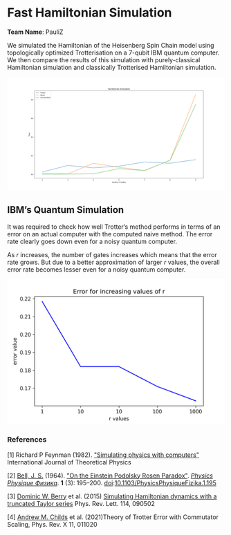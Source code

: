 # Fast Hamiltonian Simulation

**Team Name**: PauliZ

We simulated the Hamiltonian of the Heisenberg Spin Chain model using topologically optimized Trotterisation on a 7-qubit IBM quantum computer. We then compare the results of this simulation with purely-classical Hamiltonian simulation and classically Trotterised Hamiltonian simulation.

![comparision](images/benchmarking.png)

## IBM’s Quantum Simulation

It was required to check how well Trotter’s method performs in terms of an error on an actual computer with the computed naive method. The error rate clearly goes down even for a noisy quantum computer.

As $r$ increases, the number of gates increases which means that the error rate grows. But due to a better approximation of larger $r$ values, the overall error rate becomes lesser even for a noisy quantum computer.

![trotter_plot.png](images/trotter_plot.png)

### References

[1] Richard P Feynman (1982). ["Simulating physics with computers"](http://www.sciencemag.org/cgi/content/abstract/273/5278/1073) International Journal of Theoretical Physics

[2] [Bell, J. S.](https://en.wikipedia.org/wiki/John_Stewart_Bell) (1964). ["On the Einstein Podolsky Rosen Paradox"](https://cds.cern.ch/record/111654/files/vol1p195-200_001.pdf). *[Physics Physique Физика](https://en.wikipedia.org/wiki/Physics_Physique_%D0%A4%D0%B8%D0%B7%D0%B8%D0%BA%D0%B0)*. **1** (3): 195–200. [doi](https://en.wikipedia.org/wiki/Doi_(identifier)):[10.1103/PhysicsPhysiqueFizika.1.195](https://doi.org/10.1103%2FPhysicsPhysiqueFizika.1.195)

[3] [Dominic W. Berry](https://arxiv.org/search/quant-ph?searchtype=author&query=Berry%2C+D+W) et al. (2015) [Simulating Hamiltonian dynamics with a truncated Taylor series](https://journals.aps.org/prl/abstract/10.1103/PhysRevLett.114.090502) Phys. Rev. Lett. 114, 090502

[4] [Andrew M. Childs](https://arxiv.org/search/quant-ph?searchtype=author&query=Childs%2C+A+M) et al. (2021)Theory of Trotter Error with Commutator Scaling, Phys. Rev. X 11, 011020
